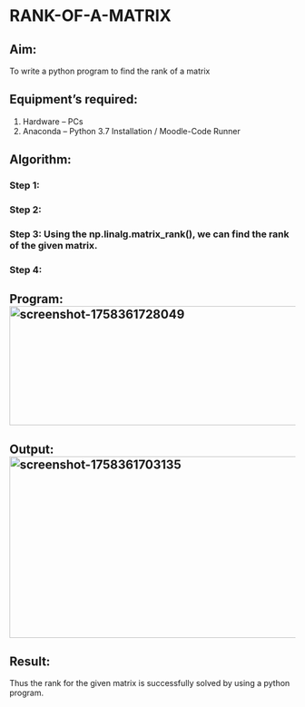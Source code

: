 # RANK-OF-A-MATRIX
## Aim:
To write a python program to find the rank of a matrix
## Equipment’s required:
1. 	Hardware – PCs
2. 	Anaconda – Python 3.7 Installation / Moodle-Code Runner
## Algorithm:
### Step 1: 
### Step 2: 
### Step 3: Using the np.linalg.matrix_rank(), we can find the rank of the given matrix.
### Step 4: 
## Program:<img width="607" height="210" alt="screenshot-1758361728049" src="https://github.com/user-attachments/assets/b40a8d5a-3fe4-4775-90fc-7abf909ff95e" />

## Output:<img width="985" height="320" alt="screenshot-1758361703135" src="https://github.com/user-attachments/assets/686a5001-e87e-4282-ac46-4e0a9e360903" />

## Result:
Thus the rank for the given matrix is successfully solved by  using a python program.

